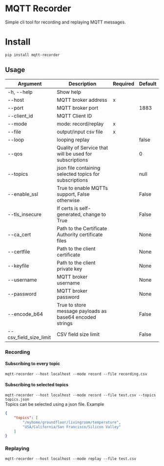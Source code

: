 # MQTT Recorder

Simple cli tool for recording and replaying MQTT messages.

# Install

`pip install mqtt-recorder`

## Usage
| Argument               | Description                                              | Required | Default |
| ---------------------- | -------------------------------------------------------- | -------- | ------- |
| -h, --help             | Show help                                                |          |         |
| --host                 | MQTT broker address                                      | x        |         |
| --port                 | MQTT broker port                                         |          | 1883    |
| --client_id            | MQTT Client ID                                           |          |         |
| --mode                 | mode: record/replay                                      | x        |         |
| --file                 | output/input csv file                                    | x        |         |
| --loop                 | looping replay                                           |          | false   |
| --qos                  | Quality of Service that will be used for subscriptions   |          | 0       |
| --topics               | json file containing selected topics for subscriptions   |          | null    |
| --enable_ssl           | True to enable MQTTs support, False otherwise            |          | False   |
| --tls_insecure         | If certs is self-generated, change to True               |          | False   |
| --ca_cert              | Path to the Certificate Authority certificate files      |          | None    |
| --certfile             | Path to the client certificate                           |          | None    |
| --keyfile              | Path to the client private key                           |          | None    |
| --username             | MQTT broker username                                     |          | None    |
| --password             | MQTT broker password                                     |          | None    |
| --encode_b64           | True to store message payloads as base64 encoded strings |          | False   |
| --csv_field_size_limit | CSV field size limit |          | False   |


### Recording
#### Subscribing to every topic
`mqtt-recorder --host localhost --mode record --file recording.csv`
#### Subscribing to selected topics
`mqtt-recorder --host localhost --mode record --file test.csv --topics topics.json`<br>
Topics can be selected using a json file.
Example
```json
{
    "topics": [
        "/myhome/groundfloor/livingroom/temperature",
        "USA/California/San Francisco/Silicon Valley"
    ]
}
```
### Replaying
`mqtt-recorder --host localhost --mode replay --file test.csv`
